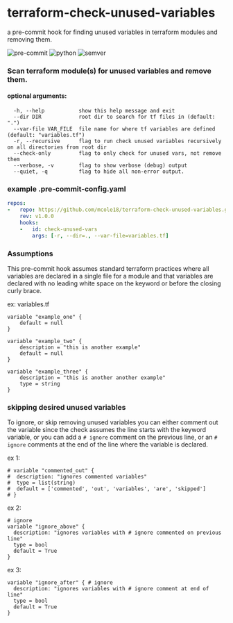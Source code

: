# terraform-check-unused-variables

a pre-commit hook for finding unused variables in terraform modules and removing them.

![pre-commit](https://img.shields.io/badge/pre--commit-Terraform-purple) ![python](https://shields.io/badge/python-v3.x-blue) ![semver](https://img.shields.io/badge/semver-v1.0.1-orange)
### Scan terraform module(s) for unused variables and remove them. 

#### optional arguments:
```
  -h, --help           show this help message and exit
  --dir DIR            root dir to search for tf files in (default: ".")
  --var-file VAR_FILE  file name for where tf variables are defined (default: "variables.tf")
  -r, --recursive      flag to run check unused variables recursively on all directories from root dir
  --check-only         flag to only check for unused vars, not remove them
  --verbose, -v        flag to show verbose (debug) output
  --quiet, -q          flag to hide all non-error output.
```

### example .pre-commit-config.yaml

```yaml
repos:
-   repo: https://github.com/mcole18/terraform-check-unused-variables.git
    rev: v1.0.0
    hooks:
    -   id: check-unused-vars
        args: [-r, --dir=., --var-file=variables.tf]
```
### Assumptions

This pre-commit hook assumes standard terraform practices where all variables are declared in a single file for a module and that variables are declared with no leading white space on the keyword or before the closing curly brace.

ex: variables.tf
```hcl
variable "example_one" {
    default = null
}

variable "example_two" {
    description = "this is another example"
    default = null
}

variable "example_three" {
    description = "this is another another example"
    type = string
}
```

### skipping desired unused variables

To ignore, or skip removing unused variables you can either comment out the variable since the check assumes the line starts with the keyword variable, or you can add a `# ignore` comment on the previous line, or an `# ignore` comments at the end of the line where the variable is declared.

ex 1:
```hcl
# variable "commented_out" {
#  description: "ignores commented variables"
#  type = list(string)
#  default = ['commented', 'out', 'variables', 'are', 'skipped']  
# }
```

ex 2:
```hcl
# ignore
variable "ignore_above" {
  description: "ignores variables with # ignore commented on previous line"
  type = bool
  default = True  
}
```

ex 3:
```hcl
variable "ignore_after" { # ignore
  description: "ignores variables with # ignore comment at end of line"
  type = bool
  default = True  
}
```
